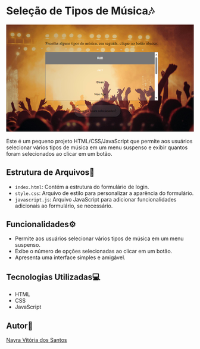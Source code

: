 # Seleção de Tipos de Música🎶
![](Captura%20de%20tela%202024-05-16%20120341.png)

Este é um pequeno projeto HTML/CSS/JavaScript que permite aos usuários selecionar vários tipos de música em um menu suspenso e exibir quantos foram selecionados ao clicar em um botão.

## Estrutura de Arquivos📁
 
- `index.html`: Contém a estrutura do formulário de login.
- `style.css`: Arquivo de estilo para personalizar a aparência do formulário.
- `javascript.js`: Arquivo JavaScript para adicionar funcionalidades adicionais ao formulário, se necessário.

## Funcionalidades⚙️

- Permite aos usuários selecionar vários tipos de música em um menu suspenso.
- Exibe o número de opções selecionadas ao clicar em um botão.
- Apresenta uma interface simples e amigável.

## Tecnologias Utilizadas💻

- HTML
- CSS
- JavaScript

## Autor📍

[Nayra Vitória dos Santos](https://github.com/nayravsantos)
 


